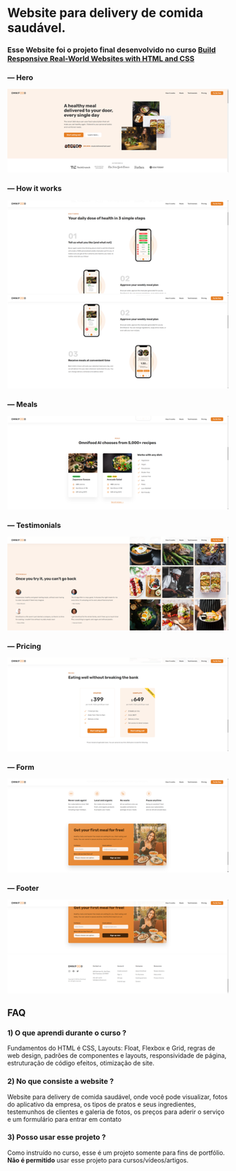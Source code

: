 # Website para delivery de comida saudável.

### Esse Website foi o projeto final desenvolvido no curso [Build Responsive Real-World Websites with HTML and CSS](https://www.udemy.com/course/design-and-develop-a-killer-website-with-html5-and-css3/)

### — Hero
![Screenshot](img/screenshots/screenshot-01.png)

### — How it works
![Screenshot](img/screenshots/screenshot-02.png)
![Screenshot](img/screenshots/screenshot-03.png)

### — Meals
![Screenshot](img/screenshots/screenshot-04.png)

### — Testimonials
![Screenshot](img/screenshots/screenshot-05.png)

### — Pricing
![Screenshot](img/screenshots/screenshot-06.png)

### — Form
![Screenshot](img/screenshots/screenshot-07.png)

### — Footer
![Screenshot](img/screenshots/screenshot-08.png)

## FAQ

### 1) O que aprendi durante o curso ?

Fundamentos do HTML é CSS, Layouts: Float, Flexbox e Grid, regras de web design, padrões de componentes e layouts, responsividade de página, estruturação de código efeitos, otimização de site.

### 2) No que consiste a website ?

Website para delivery de comida saudável, onde você pode visualizar, fotos do aplicativo da empresa, os tipos de pratos e seus ingredientes, testemunhos de clientes e galeria de fotos, os preços para aderir o serviço
e um formulário para entrar em contato

### 3) Posso usar esse projeto ?

Como instruído no curso, esse é um projeto somente para fins de portfólio. **Não é permitido** usar esse projeto para cursos/vídeos/artigos.


